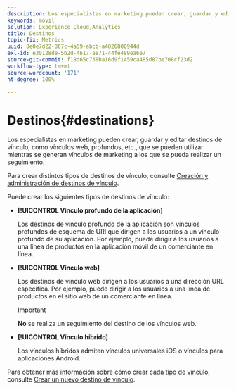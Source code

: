 ```yaml
---
description: Los especialistas en marketing pueden crear, guardar y editar destinos de vínculo, como vínculos web, profundos, etc., que se pueden utilizar mientras se generan vínculos de marketing a los que se pueda realizar un seguimiento.
keywords: móvil
solution: Experience Cloud,Analytics
title: Destinos
topic-fix: Metrics
uuid: 0e0e7d22-067c-4a59-abcb-a4826800944d
exl-id: e30128de-5b2d-4617-a871-44fe489ea6e7
source-git-commit: f18d65c738ba16d9f1459ca485d87be708cf23d2
workflow-type: tm+mt
source-wordcount: '171'
ht-degree: 100%

---
```


# Destinos{#destinations}

Los especialistas en marketing pueden crear, guardar y editar destinos de vínculo, como vínculos web, profundos, etc., que se pueden utilizar mientras se generan vínculos de marketing a los que se pueda realizar un seguimiento.

Para crear distintos tipos de destinos de vínculo, consulte [Creación y administración de destinos de vínculo](/help/using/acquisition-main/c-manage-link-destinations/c-manage-link-destinations.md).

Puede crear los siguientes tipos de destinos de vínculo:

* **[!UICONTROL Vínculo profundo de la aplicación]**

   Los destinos de vínculo profundo de la aplicación son vínculos profundos de esquema de URI que dirigen a los usuarios a un vínculo profundo de su aplicación. Por ejemplo, puede dirigir a los usuarios a una línea de productos en la aplicación móvil de un comerciante en línea.

* **[!UICONTROL Vínculo web]**

   Los destinos de vínculo web dirigen a los usuarios a una dirección URL específica. Por ejemplo, puede dirigir a los usuarios a una línea de productos en el sitio web de un comerciante en línea.

   >[!IMPORTANT]
   >
   >**No** se realiza un seguimiento del destino de los vínculos web.

* **[!UICONTROL Vínculo híbrido]**

   Los vínculos híbridos admiten vínculos universales iOS o vínculos para aplicaciones Android.

Para obtener más información sobre cómo crear cada tipo de vínculo, consulte  [Crear un nuevo destino de vínculo](/help/using/acquisition-main/c-manage-link-destinations/t-create-new-app-deep-link-destination.md).
